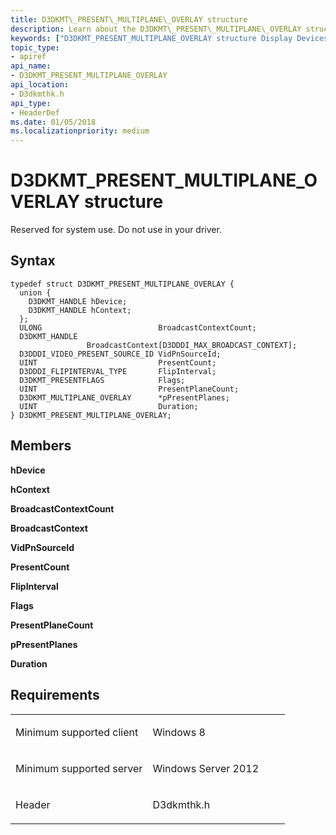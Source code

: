 ```yaml
---
title: D3DKMT\_PRESENT\_MULTIPLANE\_OVERLAY structure
description: Learn about the D3DKMT\_PRESENT\_MULTIPLANE\_OVERLAY structure, which is reserved for system use. Do not use in your driver.
keywords: ["D3DKMT_PRESENT_MULTIPLANE_OVERLAY structure Display Devices"]
topic_type:
- apiref
api_name:
- D3DKMT_PRESENT_MULTIPLANE_OVERLAY
api_location:
- D3dkmthk.h
api_type:
- HeaderDef
ms.date: 01/05/2018
ms.localizationpriority: medium
---
```


# D3DKMT\_PRESENT\_MULTIPLANE\_OVERLAY structure


Reserved for system use. Do not use in your driver.

Syntax
------

```ManagedCPlusPlus
typedef struct D3DKMT_PRESENT_MULTIPLANE_OVERLAY {
  union {
    D3DKMT_HANDLE hDevice;
    D3DKMT_HANDLE hContext;
  };
  ULONG                          BroadcastContextCount;
  D3DKMT_HANDLE                  BroadcastContext[D3DDDI_MAX_BROADCAST_CONTEXT];
  D3DDDI_VIDEO_PRESENT_SOURCE_ID VidPnSourceId;
  UINT                           PresentCount;
  D3DDDI_FLIPINTERVAL_TYPE       FlipInterval;
  D3DKMT_PRESENTFLAGS            Flags;
  UINT                           PresentPlaneCount;
  D3DKMT_MULTIPLANE_OVERLAY      *pPresentPlanes;
  UINT                           Duration;
} D3DKMT_PRESENT_MULTIPLANE_OVERLAY;
```

Members
-------

**hDevice**

**hContext**

**BroadcastContextCount**

**BroadcastContext**

**VidPnSourceId**

**PresentCount**

**FlipInterval**

**Flags**

**PresentPlaneCount**

**pPresentPlanes**

**Duration**

Requirements
------------

<table>
<colgroup>
<col width="50%" />
<col width="50%" />
</colgroup>
<tbody>
<tr class="odd">
<td align="left"><p>Minimum supported client</p></td>
<td align="left"><p>Windows 8</p></td>
</tr>
<tr class="even">
<td align="left"><p>Minimum supported server</p></td>
<td align="left"><p>Windows Server 2012</p></td>
</tr>
<tr class="odd">
<td align="left"><p>Header</p></td>
<td align="left">D3dkmthk.h</td>
</tr>
</tbody>
</table>

 

 





